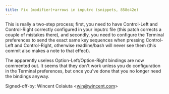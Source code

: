 ```yaml
---
title: Fix (modifier)+arrows in inputrc (snippets, 858e42e)
---
```


This is really a two-step process; first, you need to have Control-Left and Control-Right correctly configured in your inputrc file (this patch corrects a couple of mistakes there), and secondly, you need to configure the Terminal preferences to send the exact same key sequences when pressing Control-Left and Control-Right, otherwise readline/bash will never see them (this commit also makes a note to that effect).

The apparently useless Option-Left/Option-Right bindings are now commented out. It seems that they don't work unless you do configuration in the Terminal preferences, but once you've done that you no longer need the bindings anyway.

Signed-off-by: Wincent Colaiuta &lt;win@wincent.com&gt;
